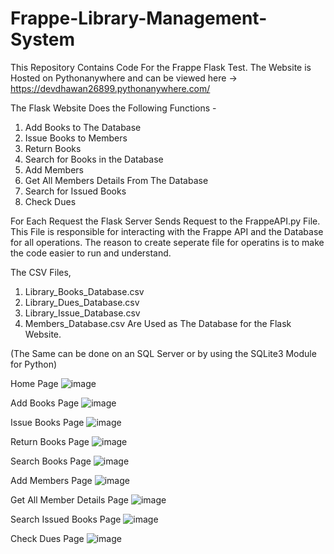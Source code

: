 # Frappe-Library-Management-System
This Repository Contains Code For the Frappe Flask Test. 
The Website is Hosted on Pythonanywhere and can be viewed here -> https://devdhawan26899.pythonanywhere.com/

The Flask Website Does the Following Functions -
1. Add Books to The Database
2. Issue Books to Members
3. Return Books
4. Search for Books in the Database
5. Add Members
6. Get All Members Details From The Database
7. Search for Issued Books
8. Check Dues

For Each Request the Flask Server Sends Request to the FrappeAPI.py File. 
This File is responsible for interacting with the Frappe API and the Database for all operations. 
The reason to create seperate file for operatins is to make the code easier to run and understand. 

The CSV Files, 
1. Library_Books_Database.csv
2. Library_Dues_Database.csv
3. Library_Issue_Database.csv
4. Members_Database.csv
Are Used as The Database for the Flask Website.

(The Same can be done on an SQL Server or by using the SQLite3 Module for Python)

Home Page
![image](https://github.com/devdhawan2689/Frappe-Library-Management-System/assets/54425780/7bf963b9-0e69-4455-8e65-c837541de456)

Add Books Page
![image](https://github.com/devdhawan2689/Frappe-Library-Management-System/assets/54425780/dd815ccf-a235-4212-be21-fc936b786e45)

Issue Books Page
![image](https://github.com/devdhawan2689/Frappe-Library-Management-System/assets/54425780/dfb84fbc-9874-47e2-a129-70ab34f5bc48)

Return Books Page
![image](https://github.com/devdhawan2689/Frappe-Library-Management-System/assets/54425780/b9fc9e73-1cd1-4849-87ab-55f1ef233487)

Search Books Page
![image](https://github.com/devdhawan2689/Frappe-Library-Management-System/assets/54425780/20a7334e-1aa8-4e1c-9fae-e0cb48df61e1)

Add Members Page
![image](https://github.com/devdhawan2689/Frappe-Library-Management-System/assets/54425780/a0daaf57-b346-4e59-a10d-092b53e7e08e)

Get All Member Details Page
![image](https://github.com/devdhawan2689/Frappe-Library-Management-System/assets/54425780/987f7947-58bc-4e06-8a48-8ed584daee4c)

Search Issued Books Page
![image](https://github.com/devdhawan2689/Frappe-Library-Management-System/assets/54425780/089c8c8a-46aa-47e3-9e87-f29c5ed2939b)

Check Dues Page
![image](https://github.com/devdhawan2689/Frappe-Library-Management-System/assets/54425780/23972bd4-4af4-4fba-aa54-1130c0642020)




